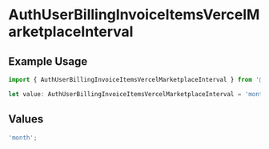 # AuthUserBillingInvoiceItemsVercelMarketplaceInterval

## Example Usage

```typescript
import { AuthUserBillingInvoiceItemsVercelMarketplaceInterval } from '@vercel/client/models/components';

let value: AuthUserBillingInvoiceItemsVercelMarketplaceInterval = 'month';
```

## Values

```typescript
'month';
```
